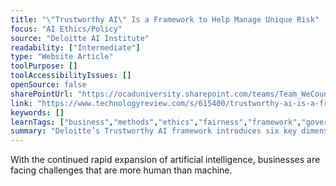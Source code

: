 ```yaml
---
title: "\"Trustworthy AI\" Is a Framework to Help Manage Unique Risk"
focus: "AI Ethics/Policy"
source: "Deloitte AI Institute"
readability: ["Intermediate"]
type: "Website Article"
toolPurpose: []
toolAccessibilityIssues: []
openSource: false
sharePointUrl: "https://ocaduniversity.sharepoint.com/teams/Team_WeCount/Shared%20Documents/Resources%20and%20Tools/Literature%20(curated)/%E2%80%98Trustworthy%20AI%E2%80%99%20is%20a%20framework%20to%20help...ge%20unique%20risk%20-%20MIT%20Technology%20Review.pdf"
link: "https://www.technologyreview.com/s/615400/trustworthy-ai-is-a-framework-to-help-manage-unique-risk/"
keywords: []
learnTags: ["business","methods","ethics","fairness","framework","government","trust"]
summary: "Deloitte’s Trustworthy AI framework introduces six key dimensions that can help safeguard ethics and build a trustworthy AI strategy when considered collectively in the design, development, deployment, and operational phases of AI system implementation. "
---
```

With the continued rapid expansion of artificial intelligence, businesses are facing challenges that are more human than machine.

